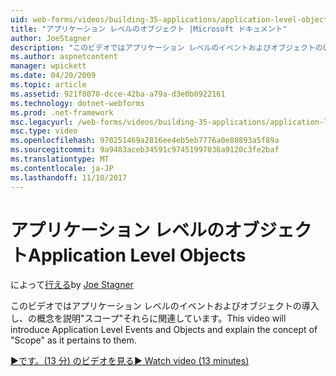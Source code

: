 ```yaml
---
uid: web-forms/videos/building-35-applications/application-level-objects
title: "アプリケーション レベルのオブジェクト |Microsoft ドキュメント"
author: JoeStagner
description: "このビデオではアプリケーション レベルのイベントおよびオブジェクトの導入し、の概念を説明&quot;スコープ&quot;それらに関連しています。"
ms.author: aspnetcontent
manager: wpickett
ms.date: 04/20/2009
ms.topic: article
ms.assetid: 921f8078-dcce-42ba-a79a-d3e0b0922161
ms.technology: dotnet-webforms
ms.prod: .net-framework
msc.legacyurl: /web-forms/videos/building-35-applications/application-level-objects
msc.type: video
ms.openlocfilehash: 970251469a2816ee4eb5eb7776a0e80893a5f89a
ms.sourcegitcommit: 9a9483aceb34591c97451997036a9120c3fe2baf
ms.translationtype: MT
ms.contentlocale: ja-JP
ms.lasthandoff: 11/10/2017
---
```

<a name="application-level-objects"></a><span data-ttu-id="b1d28-103">アプリケーション レベルのオブジェクト</span><span class="sxs-lookup"><span data-stu-id="b1d28-103">Application Level Objects</span></span>
====================
<span data-ttu-id="b1d28-104">によって[行える](https://github.com/JoeStagner)</span><span class="sxs-lookup"><span data-stu-id="b1d28-104">by [Joe Stagner](https://github.com/JoeStagner)</span></span>

<span data-ttu-id="b1d28-105">このビデオではアプリケーション レベルのイベントおよびオブジェクトの導入し、の概念を説明&quot;スコープ&quot;それらに関連しています。</span><span class="sxs-lookup"><span data-stu-id="b1d28-105">This video will introduce Application Level Events and Objects and explain the concept of &quot;Scope&quot; as it pertains to them.</span></span>

[<span data-ttu-id="b1d28-106">&#9654;です。(13 分) のビデオを見る</span><span class="sxs-lookup"><span data-stu-id="b1d28-106">&#9654; Watch video (13 minutes)</span></span>](https://channel9.msdn.com/Blogs/ASP-NET-Site-Videos/application-level-objects)
